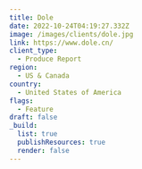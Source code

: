 ```yaml
---
title: Dole
date: 2022-10-24T04:19:27.332Z
image: /images/clients/dole.jpg
link: https://www.dole.cn/
client_type:
  - Produce Report
region:
  - US & Canada
country:
  - United States of America
flags:
  - Feature
draft: false
_build:
  list: true
  publishResources: true
  render: false
---
```

